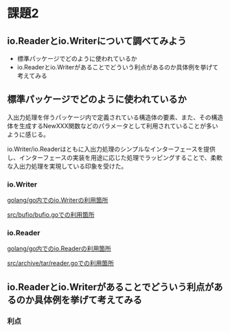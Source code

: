 # 課題2

## io.Readerとio.Writerについて調べてみよう

- 標準パッケージでどのように使われているか
- io.Readerとio.Writerがあることでどういう利点があるのか具体例を挙げて考えてみる

## 標準パッケージでどのように使われているか

入出力処理を伴うパッケージ内で定義されている構造体の要素、また、その構造体を生成するNewXXX関数などのパラメータとして利用されていることが多いように感じる。  

io.Writer/io.Readerはともに入出力処理のシンプルなインターフェースを提供し、インターフェースの実装を用途に応じた処理でラッピングすることで、柔軟な入出力処理を実現している印象を受けた。

### io.Writer

[golang/go内でのio.Writerの利用箇所](https://github.com/golang/go/search?q=%22io.Writer%22&unscoped_q=%22io.Writer%22)

[src/bufio/bufio.goでの利用箇所](https://github.com/golang/go/blob/3ed5a53f9d1c9713c7d2748f7744534e404b80de/src/bufio/bufio.go#L544)

### io.Reader

[golang/go内でのio.Readerの利用箇所](https://github.com/golang/go/search?q=%22io.Reader%22&unscoped_q=%22io.Reader%22)

[src/archive/tar/reader.goでの利用箇所](https://github.com/golang/go/blob/50bd1c4d4eb4fac8ddeb5f063c099daccfb71b26/src/archive/tar/reader.go#L18)

## io.Readerとio.Writerがあることでどういう利点があるのか具体例を挙げて考えてみる

### 利点
